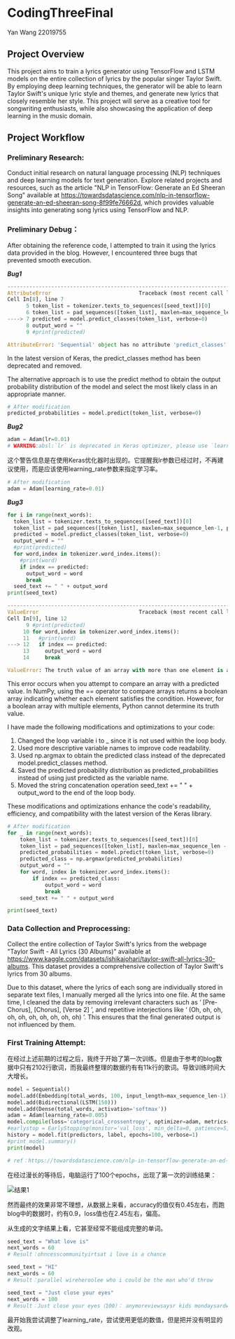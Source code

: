 # CodingThreeFinal

Yan Wang 22019755

## Project Overview

This project aims to train a lyrics generator using TensorFlow and LSTM models on the entire collection of lyrics by the popular singer Taylor Swift. By employing deep learning techniques, the generator will be able to learn Taylor Swift's unique lyric style and themes, and generate new lyrics that closely resemble her style. This project will serve as a creative tool for songwriting enthusiasts, while also showcasing the application of deep learning in the music domain.

## Project Workflow

### Preliminary Research: 

Conduct initial research on natural language processing (NLP) techniques and deep learning models for text generation. Explore related projects and resources, such as the article "NLP in TensorFlow: Generate an Ed Sheeran Song" available at https://towardsdatascience.com/nlp-in-tensorflow-generate-an-ed-sheeran-song-8f99fe76662d, which provides valuable insights into generating song lyrics using TensorFlow and NLP.

### Preliminary Debug：

After obtaining the reference code, I attempted to train it using the lyrics data provided in the blog. However, I encountered three bugs that prevented smooth execution.

***Bug1***
```python
---------------------------------------------------------------------------
AttributeError                            Traceback (most recent call last)
Cell In[8], line 7
      5 token_list = tokenizer.texts_to_sequences([seed_text])[0]
      6 token_list = pad_sequences([token_list], maxlen=max_sequence_len-1, padding='pre')
----> 7 predicted = model.predict_classes(token_list, verbose=0)
      8 output_word = ""
      9 #print(predicted)

AttributeError: 'Sequential' object has no attribute 'predict_classes'
```
In the latest version of Keras, the predict_classes method has been deprecated and removed.

The alternative approach is to use the predict method to obtain the output probability distribution of the model and select the most likely class in an appropriate manner.

```python
# After modification
predicted_probabilities = model.predict(token_list, verbose=0)
```
***Bug2***

```python
adam = Adam(lr=0.01)
# WARNING:absl:`lr` is deprecated in Keras optimizer, please use `learning_rate` or use the legacy optimizer, e.g.,tf.keras.optimizers.legacy.Adam.
```
这个警告信息是在使用Keras优化器时出现的。它提醒我lr参数已经过时，不再建议使用，而是应该使用learning_rate参数来指定学习率。

```python
# After modification
adam = Adam(learning_rate=0.01)
```

***Bug3***

```python
for i in range(next_words):
  token_list = tokenizer.texts_to_sequences([seed_text])[0]
  token_list = pad_sequences([token_list], maxlen=max_sequence_len-1, padding='pre')
  predicted = model.predict_classes(token_list, verbose=0)
  output_word = ""
  #print(predicted)
  for word,index in tokenizer.word_index.items():
    #print(word)
    if index == predicted:
      output_word = word
      break
  seed_text += " " + output_word
print(seed_text)
```
```python
---------------------------------------------------------------------------
ValueError                                Traceback (most recent call last)
Cell In[9], line 12
      9 #print(predicted)
     10 for word,index in tokenizer.word_index.items():
     11   #print(word)
---> 12   if index == predicted:
     13     output_word = word
     14     break

ValueError: The truth value of an array with more than one element is ambiguous. Use a.any() or a.all()
```
This error occurs when you attempt to compare an array with a predicted value. In NumPy, using the == operator to compare arrays returns a boolean array indicating whether each element satisfies the condition. However, for a boolean array with multiple elements, Python cannot determine its truth value.

I have made the following modifications and optimizations to your code:

1. Changed the loop variable i to _ since it is not used within the loop body.
2. Used more descriptive variable names to improve code readability.
3. Used np.argmax to obtain the predicted class instead of the deprecated model.predict_classes method.
4. Saved the predicted probability distribution as predicted_probabilities instead of using just predicted as the variable name.
5. Moved the string concatenation operation seed_text += " " + output_word to the end of the loop body.
   
These modifications and optimizations enhance the code's readability, efficiency, and compatibility with the latest version of the Keras library.

```python
# After modification
for _ in range(next_words):
    token_list = tokenizer.texts_to_sequences([seed_text])[0]
    token_list = pad_sequences([token_list], maxlen=max_sequence_len - 1, padding='pre')
    predicted_probabilities = model.predict(token_list, verbose=0)
    predicted_class = np.argmax(predicted_probabilities)
    output_word = ""
    for word, index in tokenizer.word_index.items():
        if index == predicted_class:
            output_word = word
            break
    seed_text += " " + output_word

print(seed_text)
```

### Data Collection and Preprocessing: 

Collect the entire collection of Taylor Swift's lyrics from the webpage "Taylor Swift - All Lyrics (30 Albums)" available at https://www.kaggle.com/datasets/ishikajohari/taylor-swift-all-lyrics-30-albums. This dataset provides a comprehensive collection of Taylor Swift's lyrics from 30 albums. 

Due to this dataset, where the lyrics of each song are individually stored in separate text files, I manually merged all the lyrics into one file. At the same time, I cleaned the data by removing irrelevant characters such as ‘ [Pre-Chorus], [Chorus], [Verse 2] ’, and repetitive interjections like ‘ (Oh, oh, oh, oh, oh, oh, oh, oh, oh, oh) ’. This ensures that the final generated output is not influenced by them.

### First Training Attempt: 

在经过上述前期的过程之后，我终于开始了第一次训练。但是由于参考的blog数据中只有2102行歌词，而我最终整理的数据约有有11k行的歌词。导致训练时间大大增长。

```python
model = Sequential()
model.add(Embedding(total_words, 100, input_length=max_sequence_len-1))
model.add(Bidirectional(LSTM(150)))
model.add(Dense(total_words, activation='softmax'))
adam = Adam(learning_rate=0.005)
model.compile(loss='categorical_crossentropy', optimizer=adam, metrics=['accuracy'])
#earlystop = EarlyStopping(monitor='val_loss', min_delta=0, patience=5, verbose=0, mode='auto')
history = model.fit(predictors, label, epochs=100, verbose=1)
#print model.summary()
print(model)

# ref：https://towardsdatascience.com/nlp-in-tensorflow-generate-an-ed-sheeran-song-8f99fe76662d
```

在经过漫长的等待后，电脑运行了100个epochs，出现了第一次的训练结果：

![结果1](https://github.com/tomoko-tiba/CodingThreeFinal/assets/41440180/1a608eb9-2e19-4b83-b00b-35f16383ed98)


然而最终的效果非常不理想，从数据上来看，accuracy的值仅有0.45左右，而跑blog中的数据时，约有0.9，loss值也在2.45左右，偏高。

从生成的文字结果上看，它甚至经常不能组成完整的单词。

```python
seed_text = "What love is"
next_words = 60
# Result：ohncesscommunityirtsat i love is a chance

seed_text = "HI"
next_words = 60
# Result：parallel wireheroolee who i could be the man who'd throw

seed_text = "Just close your eyes"
next_words = 100
# Result：Just close your eyes（100）： anymoreviewsaysr kids mondaysardwalk but they follow follow you home
```

最开始我尝试调整了learning_rate，尝试使用更低的数值，但是把并没有明显的改观。
 
